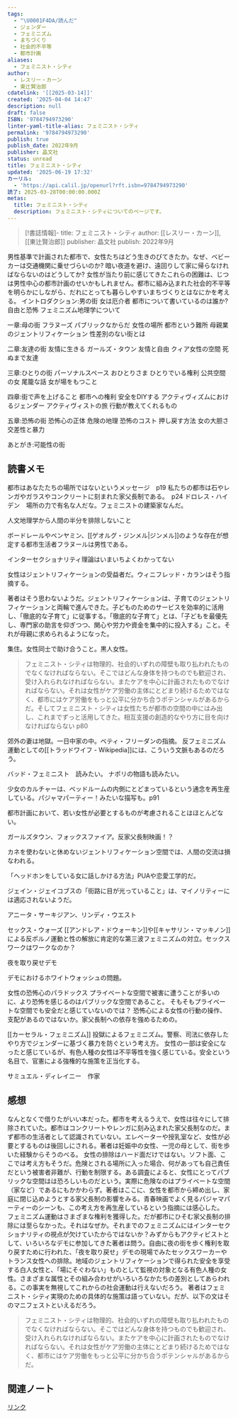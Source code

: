 ```yaml
---
tags:
  - "\U0001F4DA/読んだ"
  - ジェンダー
  - フェミニズム
  - まちづくり
  - 社会的不平等
  - 都市計画
aliases:
  - フェミニスト・シティ
author:
  - レスリー・カーン
  - 東辻賢治郎
cdatelink: '[[2025-03-14]]'
created: '2025-04-04 14:47'
description: null
draft: false
ISBN: '9784794973290'
linter-yaml-title-alias: フェミニスト・シティ
permalink: '9784794973290'
publish: true
publish_date: 2022年9月
publisher: 晶文社
status: unread
title: フェミニスト・シティ
updated: '2025-06-19 17:32'
カーリル:
  - 'https://api.calil.jp/openurl?rft.isbn=9784794973290'
読了: 2025-03-28T00:00:00.000Z
metas:
  title: フェミニスト・シティ
  description: フェミニスト・シティについてのページです。
---
```

>[!書誌情報]-
>title: フェミニスト・シティ
>author: [[レスリー・カーン]], [[東辻賢治郎]]
>publisher: 晶文社
>publish: 2022年9月

男性基準で計画された都市で、女性たちはどう生きのびてきたか。なぜ、ベビーカーは交通機関に乗せづらいのか? 暗い夜道を避け、遠回りして家に帰らなければならないのはどうしてか? 女性が当たり前に感じてきたこれらの困難は、じつは男性中心の都市計画のせいかもしれません。都市に組み込まれた社会的不平等を明らかにしながら、だれにとっても暮らしやすいまちづくりとはなにかを考える。
イントロダクション:男の街
女は厄介者
都市について書いているのは誰か?
自由と恐怖
フェミニズム地理学について

一章:母の街
フラヌーズ
パブリックなからだ
女性の場所
都市という難所
母親業のジェントリフィケーション
性差別のない街とは

二章:友達の街
友情に生きる
ガールズ・タウン
友情と自由
クィア女性の空間
死ぬまで友達

三章:ひとりの街
パーソナルスペース
おひとりさま
ひとりでいる権利
公共空間の女
尾籠な話
女が場をもつこと

四章:街で声を上げること
都市への権利
安全をDIYする
アクティヴィズムにおけるジェンダー
アクティヴィストの旅
行動が教えてくれるもの

五章:恐怖の街
恐怖心の正体
危険の地理
恐怖のコスト
押し戻す方法
女の大胆さ
交差性と暴力

あとがき:可能性の街

## 読書メモ
都市はあなたたちの場所ではないというメッセージ　p19
私たちの都市は石やレンガやガラスやコンクリートに刻まれた家父長制である。　p24
ドロレス・ハイデン　場所の力で有名な人だな。フェミニストの建築家なんだ。

人文地理学から人間の半分を排除しないこと

ボードレールやベンヤミン、[[ゲオルグ・ジンメル|ジンメル]]のような存在が想定する都市生活者フラヌールは男性である。

インターセクショナリティ理論はいまいちよくわかってない

女性はジェントリフィケーションの受益者だ。ウィニフレッド・カランはそう指摘する。

著者はそう思わないようだ。ジェントリフィケーションは、子育てのジェントリフィケーションと両輪で進んできた。子どものためのサービスを効率的に活用し、「徹底的な子育て」に従事する。「徹底的な子育て」とは、「子どもを最優先し、専門家の助言を仰ぎつつ、関心や労力や資金を集中的に投入する」こと。それが母親に求められるようになった。

集住。女性同士で助け合うこと。黒人女性。

> フェミニスト・シティは物理的、社会的いずれの障壁も取り払われたものでなくなければならない。そこではどんな身体を持つものでも歓迎され、受け入れられなければならない。またケアを中心に計画されたものでなければならない。それは女性がケア労働の主体にとどまり続けるためではなく、都市にはケア労働をもっと公平に分かち合うポテンシャルがあるからだ。そしてフェミニスト・シティは女性たちが都市の空間の中にはみ出し、これまでずっと活用してきた。相互支援の創造的なやり方に目を向けなければならない
> p80

郊外の妻は地獄。一日中家の中。ベティ・フリーダンの指摘。
反フェミニズム運動としての[[トラッドワイフ - Wikipedia]]には、こういう文脈もあるのだろう。

バッド・フェミニスト　読みたい。
ナポリの物語も読みたい。

少女のカルチャーは、ベッドルームの内側にとどまっているという通念を再生産している。パジャマパーティー！みたいな描写も。p91

都市計画において、若い女性が必要とするものが考慮されることはほとんどない。

ガールズタウン、フォックスファイア。反家父長制映画！？

カネを使わないと休めないジェントリフィケーション空間では、人間の交流は損なわれる。

「ヘッドホンをしている女に話しかける方法」PUAや恋愛工学的だ。

ジェイン・ジェイコブスの「街路に目が光っていること」は、マイノリティーには適応されないようだ。

アニータ・サーキジアン、リンディ・ウエスト

セックス・ウォーズ
[[アンドレア・ドウォーキン]]や[[キャサリン・マッキノン]]による反ポルノ運動と性の解放に肯定的な第三波フェミニズムの対立。セックスワークはワークなのか？

夜を取り戻せデモ

デモにおけるホワイトウォッシュの問題。

女性の恐怖心のパラドックス
プライベートな空間で被害に遭うことが多いのに、より恐怖を感じるのはパブリックな空間であること。
	そもそもプライベートな空間でも安全だと感じていないのでは？
	恐怖心による女性の行動の操作、支配があるのではないか。家父長制への依存を強めるための。

[[カーセラル・フェミニズム]]
投獄によるフェミニズム。警察、司法に依存したやり方でジェンダーに基づく暴力を防ぐという考え方。
女性の一部は安全になったと感じているが、有色人種の女性は不平等性を強く感じている。安全という名目で、官憲による強権的な施策を正当化する。

サミュエル・ディレイニー　作家


## 感想
なんとなくで借りたがいい本だった。都市を考えるうえで、女性は往々にして排除されていた。都市はコンクリートやレンガに刻み込まれた家父長制なのだ。まず都市の生活者として認識されていない。エレベーターや授乳室など、女性が必要とするものは後回しにされる。著者は妊娠中の女性、一児の母として、街を歩いた経験からそうのべる。
女性の排除はハード面だけではない。ソフト面、ここでは考え方もそうだ。危険とされる場所に入った場合、何があっても自己責任だという被害者非難が、行動を制限する。ある調査によると、女性にとってパブリックな空間はは恐ろしいものだという。実際に危険なのはプライベートな空間（家など）であるにもかかわらず。著者はここに、女性を都市から締め出し、家庭に閉じ込めようとする家父長制の影響をみる。青春映画でよく見るパジャマパーティーのシーンも、この考え方を再生産しているという指摘には感心した。
フェミニズム運動はさまざまな権利を獲得した。だが都市にひそむ家父長制の排除には至らなかった。それはなぜか。それまでのフェミニズムにはインターセクショナリティの視点が欠けていたからではないか？みずからもアクティビストとして、いろいろなデモに参加してきた著者は問う。自由に夜の街を歩く権利を取り戻すために行われた、「夜を取り戻せ」デモの現場でみたセックスワーカーやトランス女性への排除。地域のジェントリフィケーションで得られた安全を享受する白人女性と、「場にそぐわない」ものとして監視の対象となる有色人種の女性。さまざまな属性とその組み合わせがいろいろなかたちの差別としてあらわれる。この事実を無視してこれからの社会運動は行えないだろう。
著者はフェミニスト・シティ実現のための具体的な施策は語っていない。だが、以下の文はそのマニフェストといえるだろう。

>フェミニスト・シティは物理的、社会的いずれの障壁も取り払われたものでなくなければならない。そこではどんな身体を持つものでも歓迎され、受け入れられなければならない。またケアを中心に計画されたものでなければならない。それは女性がケア労働の主体にとどまり続けるためではなく、都市にはケア労働をもっと公平に分かち合うポテンシャルがあるからだ。

## 関連ノート

<a href="https://asadaame5121.net/9784794973290" class="u-url">リンク</a>
